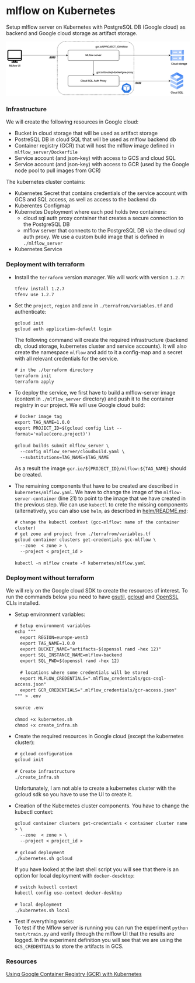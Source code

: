 # mlflow on Kubernetes

Setup mlflow server on Kubernetes with PostgreSQL DB (Google cloud) as backend and Google cloud storage as artifact
storage.

![Architecture](mlflow.png)

### Infrastructure

We will create the following resources in Google cloud:

- Bucket in cloud storage that will be used as artifact storage
- PostreSQL DB in cloud SQL that will be used as mlflow backend db
- Container registry (GCR) that will host the mlflow image defined in `mlflow_server/Dockerfile`
- Service account (and json-key) with access to GCS and cloud SQL
- Service account (and json-key) with access to GCR (used by the Google node pool to pull images from GCR)

The kubernetes cluster contains:

- Kubernetes Secret that contains credentials of the service account with GCS and SQL access, as well as access to the backend db
- Kuberentes Configmap
- Kubernetes Deployment where each pod holds two containers:
    - cloud sql auth proxy container that creates a secure connection to the PostgreSQL DB
    - mlflow server that connects to the PostgreSQL DB via the cloud sql auth proxy. We use a custom build image that is defined in `./mlflow_server`
- Kubernetes Service


### Deployment with terraform


- Install the `terraform` version manager. We will work with version `1.2.7`:
  ```shell
  tfenv install 1.2.7
  tfenv use 1.2.7
  ```


- Set the `project`, `region` and `zone` in `./terrafrom/variables.tf` and authenticate:
  ```shell
  gcloud init
  gcloud auth application-default login
  ```
  The following command will create the required infrastructure (backend db, cloud storage, kubernetes cluster and service accounts). It will also create the namespace `mlflow` and add to it a config-map and a secret with all relevant credentials for the service.
  ```shell
  # in the ./terraform directory
  terraform init
  terraform apply
  ```


- To deploy the service, we first have to build a mlflow-server image (content in `./mlflow_server` directory) and push it to the container registry in our project. We will use Google cloud build:
  ```shell
  # Docker image tag
  export TAG_NAME=1.0.0
  export PROJECT_ID=$(gcloud config list --format='value(core.project)')

  gcloud builds submit mlflow_server \
    --config mlflow_server/cloudbuild.yaml \
    --substitutions=TAG_NAME=$TAG_NAME
  ```
  As a result the image `gcr.io/${PROJECT_ID}/mlflow:${TAG_NAME}` should be created.
  

- The remaining components that have to be created are described in `kubernetes/mlflow.yaml`. We have to change the image of the `mlflow-server-container` (line 21) to point to the image that we have created in the previous step. We can use `kubectl` to crete the missing components (alternatively, you can also use `helm`, as described in [helm/README.md](helm/README.md):
  ```shell
  # change the kubectl context (gcc-mlflow: name of the container cluster)
  # get zone and project from ./terrafrom/variables.tf
  gcloud container clusters get-credentials gcc-mlflow \
    --zone  < zone > \
    --project < project_id >

  kubectl -n mlflow create -f kubernetes/mlflow.yaml
  ```



### Deployment without terraform

We will rely on the Google cloud SDK to create the resources of interest. To run the commands below you need to have [gsutil](https://cloud.google.com/storage/docs/gsutil), [gcloud](https://cloud.google.com/sdk/gcloud)
and [OpenSSL]() CLIs installed.

- Setup environment variables:
  ```shell
  # Setup environment variables
  echo """
    export REGION=europe-west3
    export TAG_NAME=1.0.0
    export BUCKET_NAME="artifacts-$(openssl rand -hex 12)"
    export SQL_INSTANCE_NAME=mlflow-backend
    export SQL_PWD=$(openssl rand -hex 12)
    
    # locations where some credentials will be stored
    export MLFLOW_CREDENTIALS=".mlflow_credentials/gcs-csql-access.json"
    export GCR_CREDENTIALS=".mlflow_credentials/gcr-access.json"
  """ > .env
  
  source .env
  
  chmod +x kubernetes.sh
  chmod +x create_infra.sh
  ```

- Create the required resources in Google cloud (except the kubernetes cluster):
  ```shell
  # gcloud configuration
  gcloud init
  
  # Create infrastructure
  ./create_infra.sh
  ```
  Unfortunately, I am not able to create a kubernetes cluster with the gcloud sdk so you have to use the UI to create it.
  
- Creation of the Kubernetes cluster components. You have to change the kubectl context:
  ```shell
  gcloud container clusters get-credentials < container cluster name > \
    --zone  < zone > \
    --project < project_id >
  
  # gcloud deployment
  ./kubernetes.sh gcloud  
  ```
  If you have looked at the last shell script you will see that there is an option for local deployment with `docker-descktop`:
  ```shell
  # switch kubectl context
  kubectl config use-context docker-desktop
  
  # local deployment 
  ./kubernetes.sh local
  ```

- Test if everything works:  
To test if the Mflow server is running you can run the experiment `python test/train.py` and verify through the mlflow UI that the results are logged. In the experiment definition you will see that we are using the `GCS_CREDENTIALS` to store the artifacts in GCS.

### Resources

[Using Google Container Registry (GCR) with Kubernetes](https://colinwilson.uk/2020/07/09/using-google-container-registry-with-kubernetes/)
